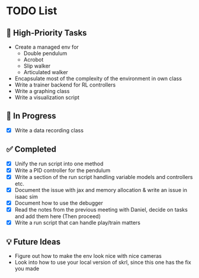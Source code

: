 # TODO List

## 📌 High-Priority Tasks
- Create a managed env for
  - Double pendulum
  - Acrobot
  - Slip walker
  - Articulated walker
- Encapsulate most of the complexity of the environment in own class
- Write a trainer backend for RL controllers
- Write a graphing class
- Write a visualization script

## 🔄 In Progress
- [X] Write a data recording class

## ✅ Completed
- [x] Unify the run script into one method
- [X] Write a PID controller for the pendulum
- [x] Write a section of the run script handling variable models and controllers etc.
- [x] Document the issue with jax and memory allocation & write an issue in isaac sim
- [x] Document how to use the debugger
- [x] Read the notes from the previous meeting with Daniel, decide on tasks and add them here (Then proceed)
- [x] Write a run script that can handle play/train matters

## 💡 Future Ideas
- Figure out how to make the env look nice with nice cameras
- Look into how to use your local version of skrl, since this one has the fix you made
